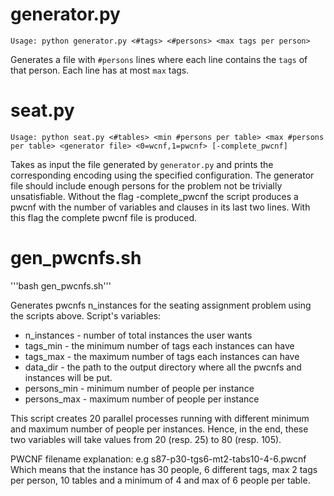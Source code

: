 generator.py
============

```Usage: python generator.py <#tags> <#persons> <max tags per person>``` 

Generates a file with `#persons` lines where each line contains the `tags` of that person. Each line has at most `max` tags.

seat.py
=======

```Usage: python seat.py <#tables> <min #persons per table> <max #persons per table> <generator file> <0=wcnf,1=pwcnf> [-complete_pwcnf]```

Takes as input the file generated by `generator.py` and prints the corresponding encoding using the specified configuration. The generator file should include enough persons for the problem not be trivially unsatisfiable.
Without the flag -complete_pwcnf the script produces a pwcnf with the number of variables and clauses in its last two lines. With this flag the complete pwcnf file is produced.


gen_pwcnfs.sh
=======

'''bash gen_pwcnfs.sh'''

Generates pwcnfs n_instances for the seating assignment problem using the scripts above.
Script's variables:
- n_instances - number of total instances the user wants
- tags_min - the minimum number of tags each instances can have
- tags_max - the maximum number of tags each instances can have
- data_dir - the path to the output directory where all the pwcnfs and instances will be put.
- persons_min - minimum number of people per instance
- persons_max - maximum number of people per instance

This script creates 20 parallel processes running with different minimum and maximum number of people per instances. Hence, in the end, these two variables will take values from 20 (resp. 25) to 80 (resp. 105).

PWCNF filename explanation:
e.g s87-p30-tgs6-mt2-tabs10-4-6.pwcnf
Which means that the instance has 30 people, 6 different tags, max 2 tags per person, 10 tables and a minimum of 4 and max of 6 people per table. 

